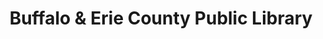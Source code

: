 ---
layout: repo
title: "Buffalo & Erie County Public Library"
id: 19495
permalink: repos/19495/
---